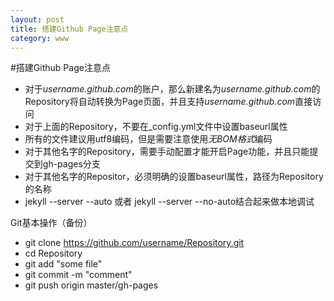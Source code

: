 ```yaml
---
layout: post
title: 搭建Github Page注意点
category: www
---
```

#搭建Github Page注意点


* 对于*username.github.com*的账户，那么新建名为*username.github.com*的Repository将自动转换为Page页面，并且支持*username.github.com*直接访问
* 对于上面的Repository，不要在_config.yml文件中设置baseurl属性
* 所有的文件建议用utf8编码，但是需要注意使用*无BOM格式*编码
* 对于其他名字的Repository，需要手动配置才能开启Page功能，并且只能提交到gh-pages分支
* 对于其他名字的Repositor，必须明确的设置baseurl属性，路径为Repository的名称
* jekyll --server --auto 或者 jekyll --server --no-auto结合起来做本地调试

Git基本操作（备份）
* git clone https://github.com/username/Repository.git
* cd Repository
* git add "some file"
* git commit -m "comment"
* git push origin master/gh-pages